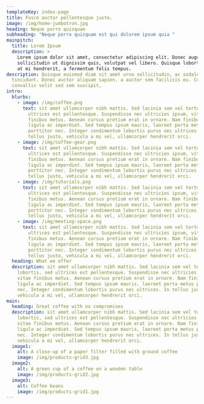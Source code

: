 ```yaml
---
templateKey: index-page
title: Fusce auctor pellentesque justo.
image: /img/home-jumbotron.jpg
heading: Neque porro quisquam
subheading: "Neque porro quisquam est qui dolorem ipsum quia "
mainpitch:
  title: Lorem Ipsum
  description: >
    Lorem ipsum dolor sit amet, consectetur adipiscing elit. Donec augue mauris,
    sollicitudin ut dignissim quis, volutpat vel libero. Quisque lobortis urna
    at mi hendrerit, a fermentum felis tempus.
description: Quisque euismod diam sit amet urna sollicitudin, ac sodales est
  tincidunt. Donec auctor aliquam sapien, a auctor sem facilisis eu. Curabitur
  convallis velit sed sem suscipit,
intro:
  blurbs:
    - image: /img/coffee.png
      text: sit amet ullamcorper nibh mattis. Sed lacinia sem vel tortor lobortis, sed
        ultrices est pellentesque. Suspendisse nec ultricies ipsum, vitae
        finibus metus. Aenean cursus pretium erat in ornare. Nam finibus vitae
        ligula ac imperdiet. Sed tempus ipsum mauris, laoreet porta metus
        porttitor nec. Integer condimentum lobortis purus nec ultrices. In
        tellus justo, vehicula a mi vel, ullamcorper hendrerit orci.
    - image: /img/coffee-gear.png
      text: sit amet ullamcorper nibh mattis. Sed lacinia sem vel tortor lobortis, sed
        ultrices est pellentesque. Suspendisse nec ultricies ipsum, vitae
        finibus metus. Aenean cursus pretium erat in ornare. Nam finibus vitae
        ligula ac imperdiet. Sed tempus ipsum mauris, laoreet porta metus
        porttitor nec. Integer condimentum lobortis purus nec ultrices. In
        tellus justo, vehicula a mi vel, ullamcorper hendrerit orci.
    - image: /img/tutorials.png
      text: sit amet ullamcorper nibh mattis. Sed lacinia sem vel tortor lobortis, sed
        ultrices est pellentesque. Suspendisse nec ultricies ipsum, vitae
        finibus metus. Aenean cursus pretium erat in ornare. Nam finibus vitae
        ligula ac imperdiet. Sed tempus ipsum mauris, laoreet porta metus
        porttitor nec. Integer condimentum lobortis purus nec ultrices. In
        tellus justo, vehicula a mi vel, ullamcorper hendrerit orci.
    - image: /img/meeting-space.png
      text: sit amet ullamcorper nibh mattis. Sed lacinia sem vel tortor lobortis, sed
        ultrices est pellentesque. Suspendisse nec ultricies ipsum, vitae
        finibus metus. Aenean cursus pretium erat in ornare. Nam finibus vitae
        ligula ac imperdiet. Sed tempus ipsum mauris, laoreet porta metus
        porttitor nec. Integer condimentum lobortis purus nec ultrices. In
        tellus justo, vehicula a mi vel, ullamcorper hendrerit orci.
  heading: What we offer
  description: sit amet ullamcorper nibh mattis. Sed lacinia sem vel tortor
    lobortis, sed ultrices est pellentesque. Suspendisse nec ultricies ipsum,
    vitae finibus metus. Aenean cursus pretium erat in ornare. Nam finibus vitae
    ligula ac imperdiet. Sed tempus ipsum mauris, laoreet porta metus porttitor
    nec. Integer condimentum lobortis purus nec ultrices. In tellus justo,
    vehicula a mi vel, ullamcorper hendrerit orci.
main:
  heading: Great coffee with no compromises
  description: sit amet ullamcorper nibh mattis. Sed lacinia sem vel tortor
    lobortis, sed ultrices est pellentesque. Suspendisse nec ultricies ipsum,
    vitae finibus metus. Aenean cursus pretium erat in ornare. Nam finibus vitae
    ligula ac imperdiet. Sed tempus ipsum mauris, laoreet porta metus porttitor
    nec. Integer condimentum lobortis purus nec ultrices. In tellus justo,
    vehicula a mi vel, ullamcorper hendrerit orci.
  image1:
    alt: A close-up of a paper filter filled with ground coffee
    image: /img/products-grid3.jpg
  image2:
    alt: A green cup of a coffee on a wooden table
    image: /img/products-grid2.jpg
  image3:
    alt: Coffee beans
    image: /img/products-grid1.jpg
---
```

